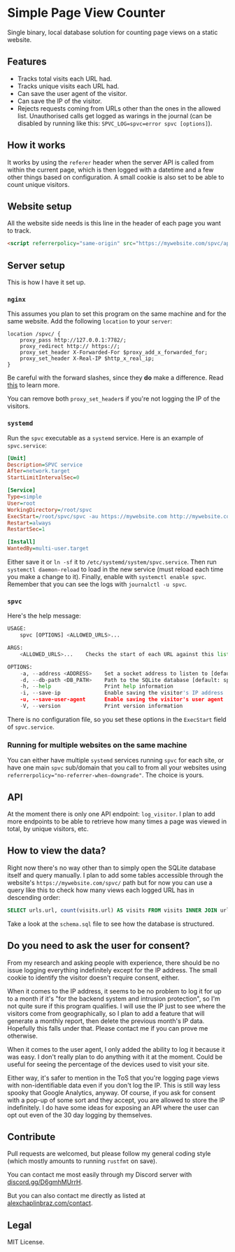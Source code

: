 # Simple Page View Counter

Single binary, local database solution for counting page views on a static website.

## Features

- Tracks total visits each URL had.
- Tracks unique visits each URL had.
- Can save the user agent of the visitor.
- Can save the IP of the visitor.
- Rejects requests coming from URLs other than the ones in the allowed list.
  Unauthorised calls get logged as warings in the journal
  (can be disabled by running like this: `SPVC_LOG=spvc=error spvc [options]`).

## How it works

It works by using the `referer` header when the server API is called from within the current page,
which is then logged with a datetime and a few other things based on configuration.
A small cookie is also set to be able to count unique visitors.

## Website setup

All the website side needs is this line in the header of each page you want to track.

```html
<script referrerpolicy="same-origin" src="https://mywebsite.com/spvc/api/log_visitor"></script>
```

## Server setup

This is how I have it set up.

### `nginx`

This assumes you plan to set this program on the same machine and for the same website.
Add the following `location` to your `server`:

```nginx
location /spvc/ {
    proxy_pass http://127.0.0.1:7782/;
    proxy_redirect http:// https://;
    proxy_set_header X-Forwarded-For $proxy_add_x_forwarded_for;
    proxy_set_header X-Real-IP $http_x_real_ip;
}
```

Be careful with the forward slashes, since they **do** make a difference.
Read [this](https://tarunlalwani.com/post/nginx-proxypass-server-paths/) to learn more.

You can remove both `proxy_set_header`s if you're not logging the IP of the visitors.

### `systemd`

Run the `spvc` executable as a `systemd` service. Here is an example of `spvc.service`:

```ini
[Unit]
Description=SPVC service
After=network.target
StartLimitIntervalSec=0

[Service]
Type=simple
User=root
WorkingDirectory=/root/spvc
ExecStart=/root/spvc/spvc -au https://mywebsite.com http://mywebsite.com
Restart=always
RestartSec=1

[Install]
WantedBy=multi-user.target
```

Either save it or `ln -sf` it to `/etc/systemd/system/spvc.service`.
Then run `systemctl daemon-reload` to load in the new service (must reload each time you make a change to it).
Finally, enable with `systemctl enable spvc`.
Remember that you can see the logs with `journalctl -u spvc`.

### `spvc`

Here's the help message:

```python
USAGE:
    spvc [OPTIONS] <ALLOWED_URLS>...

ARGS:
    <ALLOWED_URLS>...    Checks the start of each URL against this list

OPTIONS:
    -a, --address <ADDRESS>    Set a socket address to listen to [default: 127.0.0.1:7782]
    -d, --db-path <DB_PATH>    Path to the SQLite database [default: spvc.db]
    -h, --help                 Print help information
    -i, --save-ip              Enable saving the visitor's IP address
    -u, --save-user-agent      Enable saving the visitor's user agent
    -V, --version              Print version information
```

There is no configuration file, so you set these options in the `ExecStart` field of `spvc.service`.

### Running for multiple websites on the same machine

You can either have multiple `systemd` services running `spvc` for each site,
or have one main `spvc` sub/domain that you call to from all your websites using
`referrerpolicy="no-referrer-when-downgrade"`.
The choice is yours.

## API

At the moment there is only one API endpoint: `log_visitor`.
I plan to add more endpoints to be able to retrieve how many times a page was viewed in total,
by unique visitors, etc.

## How to view the data?

Right now there's no way other than to simply open the SQLite database itself and query manually.
I plan to add some tables accessible through the website's `https://mywebsite.com/spvc/` path
but for now you can use a query like this to check how many views each logged URL has in descending order:

```sql
SELECT urls.url, count(visits.url) AS visits FROM visits INNER JOIN urls ON visits.url = urls.id GROUP BY visits.url ORDER BY visits DESC;
```

Take a look at the `schema.sql` file to see how the database is structured.

## Do you need to ask the user for consent?

From my research and asking people with experience,
there should be no issue logging everything indefinitely except for the IP address.
The small cookie to identify the visitor doesn't require consent, either.

When it comes to the IP address,
it seems to be no problem to log it for up to a month if it's "for the backend system and intrusion protection",
so I'm not quite sure if this program qualifies.
I will use the IP just to see where the visitors come from geographically,
so I plan to add a feature that will generate a monthly report,
then delete the previous month's IP data.
Hopefully this falls under that.
Please contact me if you can prove me otherwise.

When it comes to the user agent, I only added the ability to log it because it was easy.
I don't really plan to do anything with it at the moment.
Could be useful for seeing the percentage of the devices used to visit your site.

Either way, it's safer to mention in the ToS that you're logging page views with non-identifiable data
even if you don't log the IP.
This is still way less spooky that Google Analytics, anyway.
Of course, if you ask for consent with a pop-up of some sort and they accept,
you are allowed to store the IP indefinitely.
I do have some ideas for exposing an API where the user can opt out even of the 30 day logging by themselves.

## Contribute

Pull requests are welcomed, but please follow my general coding style
(which mostly amounts to running `rustfmt` on save).

You can contact me most easily through my Discord server with
[discord.gg/D6gmhMUrrH](https://discord.gg/D6gmhMUrrH).

But you can also contact me directly as listed at
[alexchaplinbraz.com/contact](https://alexchaplinbraz.com/contact).

## Legal

MIT License.
